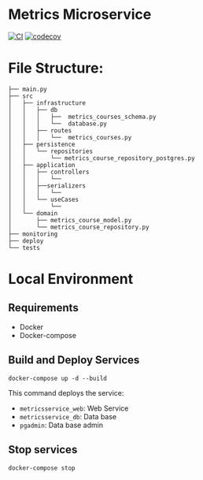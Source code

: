 # Metrics Microservice

[![CI](https://github.com/Ubademy-G3/metrics.service/actions/workflows/default.yml/badge.svg)](https://github.com/Ubademy-G3/metrics.service/actions/workflows/default.yml)
[![codecov](https://codecov.io/gh/Ubademy-G3/metrics.service/branch/main/graph/badge.svg?token=P5PT97QTE2)](https://codecov.io/gh/Ubademy-G3/metrics.service)

# File Structure:
```tree
├── main.py
├── src
│   ├── infrastructure
│   │   ├── db
│   │   │   ├──  metrics_courses_schema.py 
│   │   │   └──  database.py 
│   │   ├── routes
│   │   │   └──  metrics_courses.py
│   ├── persistence
│   │   └── repositories
│   │       └── metrics_course_repository_postgres.py
│   ├── application
│   │   ├── controllers
│   │   │   └── 
│   │   ├──serializers
│   │   │   └── 
│   │   └── useCases
│   │       └── 
│   └── domain
│       ├── metrics_course_model.py
│       └── metrics_course_repository.py
├── monitoring
├── deploy
└── tests
```

# Local Environment 

## Requirements 

* Docker
* Docker-compose

## Build and Deploy Services

```docker-compose up -d --build```

This command deploys the service:

* `metricsservice_web`: Web Service
* `metricsservice_db`: Data base
* `pgadmin`: Data base admin

## Stop services

```docker-compose stop```
